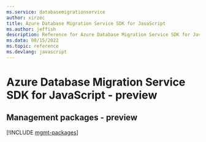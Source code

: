 ```yaml
---
ms.service: databasemigrationservice
author: xirzec
title: Azure Database Migration Service SDK for JavaScript
ms.author: jeffish
description: Reference for Azure Database Migration Service SDK for JavaScript
ms.data: 08/15/2022
ms.topic: reference
ms.devlang: javascript
---
```

# Azure Database Migration Service SDK for JavaScript - preview

## Management packages - preview
[!INCLUDE [mgmt-packages](database-migration-service-mgmt-index.md)]